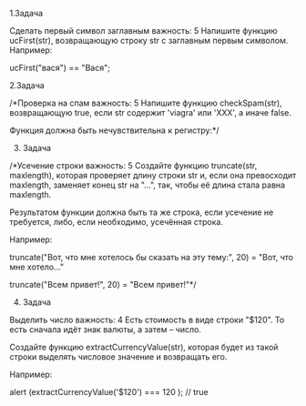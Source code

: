 1.Задача

Сделать первый символ заглавным
важность: 5
Напишите функцию ucFirst(str), возвращающую строку str с заглавным первым символом. Например:

ucFirst("вася") == "Вася";


2.Задача

/*Проверка на спам
важность: 5
Напишите функцию checkSpam(str), возвращающую true, если str содержит 'viagra' или 'XXX', а иначе false.

Функция должна быть нечувствительна к регистру:*/


3. Задача

/*Усечение строки
важность: 5
Создайте функцию truncate(str, maxlength), которая проверяет длину строки str и, если она превосходит maxlength, заменяет конец str на "…", так, 
чтобы её длина стала равна maxlength.

Результатом функции должна быть та же строка, если усечение не требуется, либо, если необходимо, усечённая строка.

Например:

truncate("Вот, что мне хотелось бы сказать на эту тему:", 20) = "Вот, что мне хотело…"

truncate("Всем привет!", 20) = "Всем привет!"*/


4. Задача

Выделить число
важность: 4
Есть стоимость в виде строки "$120". То есть сначала идёт знак валюты, а затем – число.

Создайте функцию extractCurrencyValue(str), которая будет из такой строки выделять числовое значение и возвращать его.

Например:

alert (extractCurrencyValue('$120') === 120 ); // true
